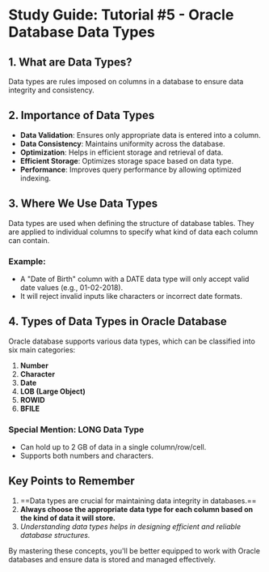 # Study Guide:  Tutorial #5 - Oracle Database Data Types

## 1. What are Data Types?

Data types are rules imposed on columns in a database to ensure data integrity and consistency. 

## 2. Importance of Data Types

- **Data Validation**: Ensures only appropriate data is entered into a column.
- **Data Consistency**: Maintains uniformity across the database.
- **Optimization**: Helps in efficient storage and retrieval of data.
- **Efficient Storage**: Optimizes storage space based on data type.
- **Performance**: Improves query performance by allowing optimized indexing.

## 3. Where We Use Data Types

Data types are used when defining the structure of database tables. They are applied to individual columns to specify what kind of data each column can contain. 

### Example:
- A "Date of Birth" column with a DATE data type will only accept valid date values (e.g., 01-02-2018).
- It will reject invalid inputs like characters or incorrect date formats.

## 4. Types of Data Types in Oracle Database

Oracle database supports various data types, which can be classified into six main categories: 

1. **Number**
2. **Character**
3. **Date**
4. **LOB (Large Object)**
5. **ROWID**
6. **BFILE**

### Special Mention: LONG Data Type

- Can hold up to 2 GB of data in a single column/row/cell.
- Supports both numbers and characters. 

## Key Points to Remember

1. ==Data types are crucial for maintaining data integrity in databases.==
2. **Always choose the appropriate data type for each column based on the kind of data it will store.**
3. *Understanding data types helps in designing efficient and reliable database structures.*

By mastering these concepts, you'll be better equipped to work with Oracle databases and ensure data is stored and managed effectively.
